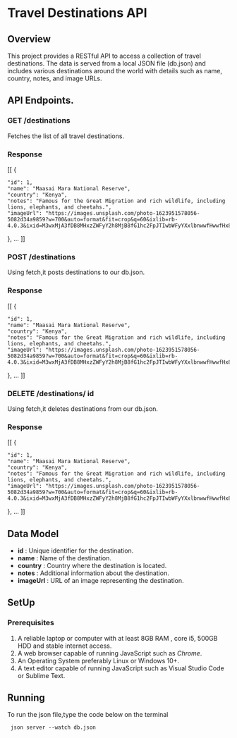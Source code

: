 # Travel Destinations API


## Overview

This project provides a RESTful API to access a collection of travel destinations. The data is served from a local JSON file (db.json) and includes various destinations around the world with details such as name, country, notes, and image URLs.

## API Endpoints.

### **GET /destinations**
Fetches the list of all travel destinations.

### Response

[[
  {

    "id": 1,
    "name": "Maasai Mara National Reserve",
    "country": "Kenya",
    "notes": "Famous for the Great Migration and rich wildlife, including lions, elephants, and cheetahs.",
    "imageUrl": "https://images.unsplash.com/photo-1623951578056-5082d34a9859?w=700&auto=format&fit=crop&q=60&ixlib=rb-4.0.3&ixid=M3wxMjA3fDB8MHxzZWFyY2h8MjB8fG1hc2FpJTIwbWFyYXxlbnwwfHwwfHx8MA%3D%3D"
  },
  ...
]]

### **POST /destinations**

Using fetch,it posts destinations to our db.json.

### Response
[[
  {

    "id": 1,
    "name": "Maasai Mara National Reserve",
    "country": "Kenya",
    "notes": "Famous for the Great Migration and rich wildlife, including lions, elephants, and cheetahs.",
    "imageUrl": "https://images.unsplash.com/photo-1623951578056-5082d34a9859?w=700&auto=format&fit=crop&q=60&ixlib=rb-4.0.3&ixid=M3wxMjA3fDB8MHxzZWFyY2h8MjB8fG1hc2FpJTIwbWFyYXxlbnwwfHwwfHx8MA%3D%3D"
  },
  ...
]]


### **DELETE /destinations/ id**

Using fetch,it deletes destinations from our db.json.


### Response

[[
  {

    "id": 1,
    "name": "Maasai Mara National Reserve",
    "country": "Kenya",
    "notes": "Famous for the Great Migration and rich wildlife, including lions, elephants, and cheetahs.",
    "imageUrl": "https://images.unsplash.com/photo-1623951578056-5082d34a9859?w=700&auto=format&fit=crop&q=60&ixlib=rb-4.0.3&ixid=M3wxMjA3fDB8MHxzZWFyY2h8MjB8fG1hc2FpJTIwbWFyYXxlbnwwfHwwfHx8MA%3D%3D"
  },
  ...
]]



## Data Model

- **id** : Unique identifier for the destination.
- **name** : Name of the destination.
- **country** : Country where the destination is located.
- **notes** : Additional information about the destination.
- **imageUrl** : URL of an image representing the destination.

## SetUp
### Prerequisites
1. A reliable laptop or computer with at least 8GB RAM , core i5, 500GB HDD and stable internet access.
2. A web browser capable of running JavaScript such as _Chrome_.
3. An Operating System preferably Linux or Windows 10+.
4. A text editor capable of running JavaScript such as Visual Studio Code or Sublime Text.

## Running
To run the json file,type the code below on the terminal

``` json server --watch db.json```



